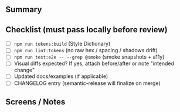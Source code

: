 ## Summary
<!-- What and why -->

## Checklist (must pass locally before review)
- [ ] `npm run tokens:build` (Style Dictionary)
- [ ] `npm run lint:tokens` (no raw hex / spacing / shadows drift)
- [ ] `npm run test:e2e -- --grep @smoke` (smoke snapshots + a11y)
- [ ] Visual diffs expected? If yes, attach before/after or note "intended change"
- [ ] Updated docs/examples (if applicable)
- [ ] CHANGELOG entry (semantic-release will finalize on merge)

## Screens / Notes
<!-- Optional images, notes, or migration info -->
